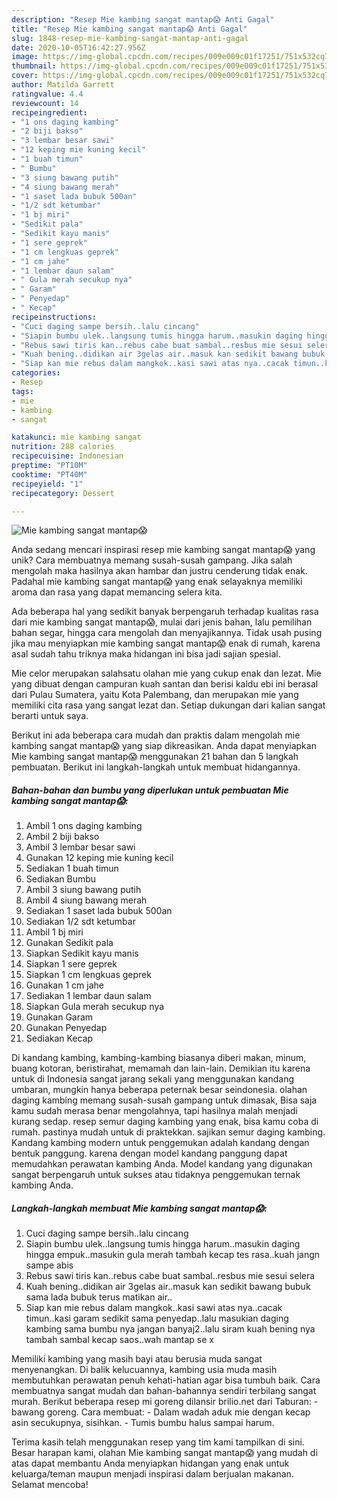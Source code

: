 ```yaml
---
description: "Resep Mie kambing sangat mantap😱 Anti Gagal"
title: "Resep Mie kambing sangat mantap😱 Anti Gagal"
slug: 1848-resep-mie-kambing-sangat-mantap-anti-gagal
date: 2020-10-05T16:42:27.956Z
image: https://img-global.cpcdn.com/recipes/009e009c01f17251/751x532cq70/mie-kambing-sangat-mantap😱-foto-resep-utama.jpg
thumbnail: https://img-global.cpcdn.com/recipes/009e009c01f17251/751x532cq70/mie-kambing-sangat-mantap😱-foto-resep-utama.jpg
cover: https://img-global.cpcdn.com/recipes/009e009c01f17251/751x532cq70/mie-kambing-sangat-mantap😱-foto-resep-utama.jpg
author: Matilda Garrett
ratingvalue: 4.4
reviewcount: 14
recipeingredient:
- "1 ons daging kambing"
- "2 biji bakso"
- "3 lembar besar sawi"
- "12 keping mie kuning kecil"
- "1 buah timun"
- " Bumbu"
- "3 siung bawang putih"
- "4 siung bawang merah"
- "1 saset lada bubuk 500an"
- "1/2 sdt ketumbar"
- "1 bj miri"
- "Sedikit pala"
- "Sedikit kayu manis"
- "1 sere geprek"
- "1 cm lengkuas geprek"
- "1 cm jahe"
- "1 lembar daun salam"
- " Gula merah secukup nya"
- " Garam"
- " Penyedap"
- " Kecap"
recipeinstructions:
- "Cuci daging sampe bersih..lalu cincang"
- "Siapin bumbu ulek..langsung tumis hingga harum..masukin daging hingga empuk..masukin gula merah tambah kecap tes rasa..kuah jangn sampe abis"
- "Rebus sawi tiris kan..rebus cabe buat sambal..resbus mie sesui selera"
- "Kuah bening..didikan air 3gelas air..masuk kan sedikit bawang bubuk sama lada bubuk terus matikan air.."
- "Siap kan mie rebus dalam mangkok..kasi sawi atas nya..cacak timun..kasi garam sedikit sama penyedap..lalu masukian daging kambing sama bumbu nya jangan banyaj2..lalu siram kuah bening nya tambah sambal kecap saos..wah mantap se x"
categories:
- Resep
tags:
- mie
- kambing
- sangat

katakunci: mie kambing sangat 
nutrition: 288 calories
recipecuisine: Indonesian
preptime: "PT10M"
cooktime: "PT40M"
recipeyield: "1"
recipecategory: Dessert

---
```



![Mie kambing sangat mantap😱](https://img-global.cpcdn.com/recipes/009e009c01f17251/751x532cq70/mie-kambing-sangat-mantap😱-foto-resep-utama.jpg)

Anda sedang mencari inspirasi resep mie kambing sangat mantap😱 yang unik? Cara membuatnya memang susah-susah gampang. Jika salah mengolah maka hasilnya akan hambar dan justru cenderung tidak enak. Padahal mie kambing sangat mantap😱 yang enak selayaknya memiliki aroma dan rasa yang dapat memancing selera kita.

Ada beberapa hal yang sedikit banyak berpengaruh terhadap kualitas rasa dari mie kambing sangat mantap😱, mulai dari jenis bahan, lalu pemilihan bahan segar, hingga cara mengolah dan menyajikannya. Tidak usah pusing jika mau menyiapkan mie kambing sangat mantap😱 enak di rumah, karena asal sudah tahu triknya maka hidangan ini bisa jadi sajian spesial.

Mie celor merupakan salahsatu olahan mie yang cukup enak dan lezat. Mie yang dibuat dengan campuran kuah santan dan berisi kaldu ebi ini berasal dari Pulau Sumatera, yaitu Kota Palembang, dan merupakan mie yang memiliki cita rasa yang sangat lezat dan. Setiap dukungan dari kalian sangat berarti untuk saya.


Berikut ini ada beberapa cara mudah dan praktis dalam mengolah mie kambing sangat mantap😱 yang siap dikreasikan. Anda dapat menyiapkan Mie kambing sangat mantap😱 menggunakan 21 bahan dan 5 langkah pembuatan. Berikut ini langkah-langkah untuk membuat hidangannya.

<!--inarticleads1-->

##### Bahan-bahan dan bumbu yang diperlukan untuk pembuatan Mie kambing sangat mantap😱:

1. Ambil 1 ons daging kambing
1. Ambil 2 biji bakso
1. Ambil 3 lembar besar sawi
1. Gunakan 12 keping mie kuning kecil
1. Sediakan 1 buah timun
1. Sediakan  Bumbu
1. Ambil 3 siung bawang putih
1. Ambil 4 siung bawang merah
1. Sediakan 1 saset lada bubuk 500an
1. Sediakan 1/2 sdt ketumbar
1. Ambil 1 bj miri
1. Gunakan Sedikit pala
1. Siapkan Sedikit kayu manis
1. Siapkan 1 sere geprek
1. Siapkan 1 cm lengkuas geprek
1. Gunakan 1 cm jahe
1. Sediakan 1 lembar daun salam
1. Siapkan  Gula merah secukup nya
1. Gunakan  Garam
1. Gunakan  Penyedap
1. Sediakan  Kecap


Di kandang kambing, kambing-kambing biasanya diberi makan, minum, buang kotoran, beristirahat, memamah dan lain-lain. Demikian itu karena untuk di Indonesia sangat jarang sekali yang menggunakan kandang umbaran, mungkin hanya beberapa peternak besar seindonesia. olahan daging kambing memang susah-susah gampang untuk dimasak, Bisa saja kamu sudah merasa benar mengolahnya, tapi hasilnya malah menjadi kurang sedap. resep semur daging kambing yang enak, bisa kamu coba di rumah. pastinya mudah untuk di praktekkan. sajikan semur daging kambing. Kandang kambing modern untuk penggemukan adalah kandang dengan bentuk panggung. karena dengan model kandang panggung dapat memudahkan perawatan kambing Anda. Model kandang yang digunakan sangat berpengaruh untuk sukses atau tidaknya penggemukan ternak kambing Anda. 

<!--inarticleads2-->

##### Langkah-langkah membuat Mie kambing sangat mantap😱:

1. Cuci daging sampe bersih..lalu cincang
1. Siapin bumbu ulek..langsung tumis hingga harum..masukin daging hingga empuk..masukin gula merah tambah kecap tes rasa..kuah jangn sampe abis
1. Rebus sawi tiris kan..rebus cabe buat sambal..resbus mie sesui selera
1. Kuah bening..didikan air 3gelas air..masuk kan sedikit bawang bubuk sama lada bubuk terus matikan air..
1. Siap kan mie rebus dalam mangkok..kasi sawi atas nya..cacak timun..kasi garam sedikit sama penyedap..lalu masukian daging kambing sama bumbu nya jangan banyaj2..lalu siram kuah bening nya tambah sambal kecap saos..wah mantap se x


Memiliki kambing yang masih bayi atau berusia muda sangat menyenangkan. Di balik kelucuannya, kambing usia muda masih membutuhkan perawatan penuh kehati-hatian agar bisa tumbuh baik. Cara membuatnya sangat mudah dan bahan-bahannya sendiri terbilang sangat murah. Berikut beberapa resep mi goreng dilansir brilio.net dari Taburan: - bawang goreng. Cara membuat: - Dalam wadah aduk mie dengan kecap asin secukupnya, sisihkan. - Tumis bumbu halus sampai harum. 

Terima kasih telah menggunakan resep yang tim kami tampilkan di sini. Besar harapan kami, olahan Mie kambing sangat mantap😱 yang mudah di atas dapat membantu Anda menyiapkan hidangan yang enak untuk keluarga/teman maupun menjadi inspirasi dalam berjualan makanan. Selamat mencoba!
